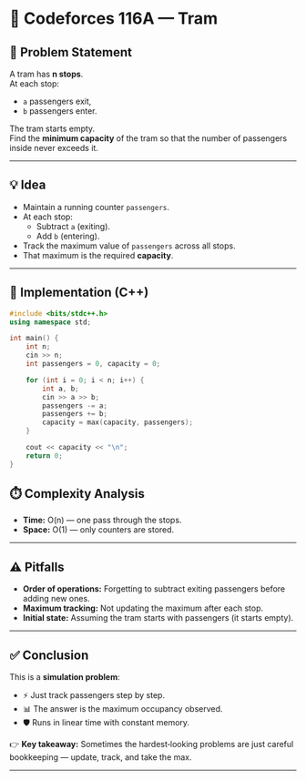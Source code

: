 # 🧠 Codeforces 116A — Tram

## 📜 Problem Statement
A tram has **n stops**.  
At each stop:
- `a` passengers exit,  
- `b` passengers enter.  

The tram starts empty.  
Find the **minimum capacity** of the tram so that the number of passengers inside never exceeds it.

---

## 💡 Idea
- Maintain a running counter `passengers`.  
- At each stop:  
  - Subtract `a` (exiting).  
  - Add `b` (entering).  
- Track the maximum value of `passengers` across all stops.  
- That maximum is the required **capacity**.  

---

## 🚀 Implementation (C++)

```cpp
#include <bits/stdc++.h>
using namespace std;

int main() {
    int n;
    cin >> n;
    int passengers = 0, capacity = 0;

    for (int i = 0; i < n; i++) {
        int a, b;
        cin >> a >> b;
        passengers -= a;
        passengers += b;
        capacity = max(capacity, passengers);
    }

    cout << capacity << "\n";
    return 0;
}
```

## ⏱️ Complexity Analysis

- **Time:** O(n) — one pass through the stops.  
- **Space:** O(1) — only counters are stored.  

---

## ⚠️ Pitfalls

- **Order of operations:** Forgetting to subtract exiting passengers before adding new ones.  
- **Maximum tracking:** Not updating the maximum after each stop.  
- **Initial state:** Assuming the tram starts with passengers (it starts empty).  

---

## ✅ Conclusion

This is a **simulation problem**:

- ⚡ Just track passengers step by step.  
- 📊 The answer is the maximum occupancy observed.  
- 🛡️ Runs in linear time with constant memory.  

👉 **Key takeaway:** Sometimes the hardest‑looking problems are just careful bookkeeping — update, track, and take the max.

---
